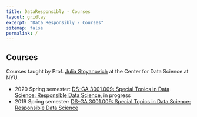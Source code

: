 ```yaml
---
title: DataResponsibly - Courses
layout: gridlay
excerpt: "Data Responsibly - Courses"
sitemap: false
permalink: /
---
```



## Courses


Courses taught by Prof. [Julia Stoyanovich](http://stoyanovich.org/) at the Center for Data Science at NYU. 


* 2020 Spring semester: [DS-GA 3001.009: Special Topics in Data Science: Responsible Data Science](https://dataresponsibly.github.io/courses/spring20), in progress
* 2019 Spring semester: [DS-GA 3001.009: Special Topics in Data Science: Responsible Data Science](https://dataresponsibly.github.io/courses/spring19)

<br/><br/>
<br/><br/>
<br/><br/>
<br/><br/>
<br/><br/>
<br/><br/>
<br/><br/>
<br/><br/>














































